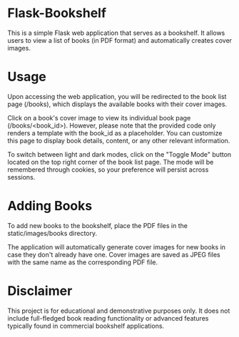 # Flask-Bookshelf
 
This is a simple Flask web application that serves as a bookshelf. It allows users to view a list of books (in PDF format) and automatically creates cover images.

# Usage
Upon accessing the web application, you will be redirected to the book list page (/books), which displays the available books with their cover images.

Click on a book's cover image to view its individual book page (/books/<book_id>). However, please note that the provided code only renders a template with the book_id as a placeholder. You can customize this page to display book details, content, or any other relevant information.

To switch between light and dark modes, click on the "Toggle Mode" button located on the top right corner of the book list page. The mode will be remembered through cookies, so your preference will persist across sessions.

# Adding Books
To add new books to the bookshelf, place the PDF files in the static/images/books directory.

The application will automatically generate cover images for new books in case they don't already have one. Cover images are saved as JPEG files with the same name as the corresponding PDF file.

# Disclaimer
This project is for educational and demonstrative purposes only. It does not include full-fledged book reading functionality or advanced features typically found in commercial bookshelf applications.
